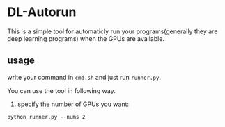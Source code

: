 # DL-Autorun
This is a simple tool for automaticly run your programs(generally they are deep learning programs) when the GPUs are available.
## usage
write your command in `cmd.sh` and just run `runner.py`.

You can use the tool in following way.

1. specify the number of GPUs you want:
```
python runner.py --nums 2
```
